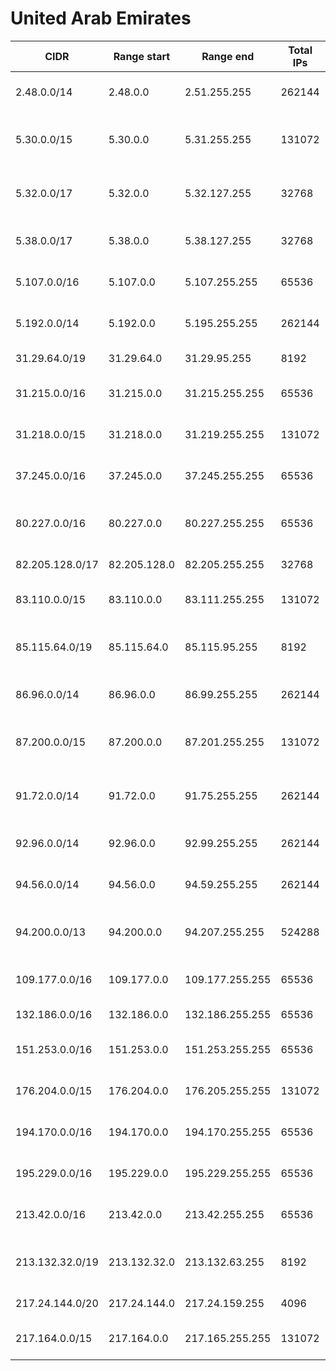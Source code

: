 # United Arab Emirates

CIDR               | Range start     | Range end       | Total IPs  | Assign date | Owner
------------------ | --------------- | --------------- | ---------- | ----------- | -----
2.48.0.0/14        | 2.48.0.0        | 2.51.255.255    | 262144     | 2010-05-28  | Emirates Telecommunications Corporation
5.30.0.0/15        | 5.30.0.0        | 5.31.255.255    | 131072     | 2012-05-09  | Emirates Integrated Telecommunications Company PJSC (EITC-DU)
5.32.0.0/17        | 5.32.0.0        | 5.32.127.255    | 32768      | 2012-05-09  | Emirates Integrated Telecommunications Company PJSC (EITC-DU)
5.38.0.0/17        | 5.38.0.0        | 5.38.127.255    | 32768      | 2012-05-14  | Emirates Telecommunications Corporation
5.107.0.0/16       | 5.107.0.0       | 5.107.255.255   | 65536      | 2012-06-29  | Emirates Telecommunications Corporation
5.192.0.0/14       | 5.192.0.0       | 5.195.255.255   | 262144     | 2012-08-22  | Emirates Telecommunications Corporation
31.29.64.0/19      | 31.29.64.0      | 31.29.95.255    | 8192       | 2011-03-08  | Higher Colleges of Technology
31.215.0.0/16      | 31.215.0.0      | 31.215.255.255  | 65536      | 2011-05-06  | Emirates Telecommunications Corporation
31.218.0.0/15      | 31.218.0.0      | 31.219.255.255  | 131072     | 2011-05-10  | Emirates Telecommunications Corporation
37.245.0.0/16      | 37.245.0.0      | 37.245.255.255  | 65536      | 2012-04-16  | Emirates Telecommunications Corporation
80.227.0.0/16      | 80.227.0.0      | 80.227.255.255  | 65536      | 2001-12-14  | Emirates Integrated Telecommunications Company PJSC (EITC-DU)
82.205.128.0/17    | 82.205.128.0    | 82.205.255.255  | 32768      | 2003-11-17  | Horizonsat FZ LLC
83.110.0.0/15      | 83.110.0.0      | 83.111.255.255  | 131072     | 2004-01-20  | Emirates Telecommunications Corporation
85.115.64.0/19     | 85.115.64.0     | 85.115.95.255   | 8192       | 2005-03-01  | Thuraya Telecommunications Private Joint-Stock Company
86.96.0.0/14       | 86.96.0.0       | 86.99.255.255   | 262144     | 2005-04-20  | Emirates Telecommunications Corporation
87.200.0.0/15      | 87.200.0.0      | 87.201.255.255  | 131072     | 2005-06-06  | Emirates Integrated Telecommunications Company PJSC (EITC-DU)
91.72.0.0/14       | 91.72.0.0       | 91.75.255.255   | 262144     | 2006-08-15  | Emirates Integrated Telecommunications Company PJSC (EITC-DU)
92.96.0.0/14       | 92.96.0.0       | 92.99.255.255   | 262144     | 2007-09-26  | Emirates Telecommunications Corporation
94.56.0.0/14       | 94.56.0.0       | 94.59.255.255   | 262144     | 2008-06-12  | Emirates Telecommunications Corporation
94.200.0.0/13      | 94.200.0.0      | 94.207.255.255  | 524288     | 2008-07-17  | Emirates Integrated Telecommunications Company PJSC (EITC-DU)
109.177.0.0/16     | 109.177.0.0     | 109.177.255.255 | 65536      | 2012-09-07  | Emirates Telecommunications Corporation
132.186.0.0/16     | 132.186.0.0     | 132.186.255.255 | 65536      | 2009-08-24  | 
151.253.0.0/16     | 151.253.0.0     | 151.253.255.255 | 65536      | 2012-08-22  | Emirates Telecommunications Corporation
176.204.0.0/15     | 176.204.0.0     | 176.205.255.255 | 131072     | 2011-08-10  | Emirates Telecommunications Corporation
194.170.0.0/16     | 194.170.0.0     | 194.170.255.255 | 65536      | 1995-09-18  | Emirates Telecommunications Corporation
195.229.0.0/16     | 195.229.0.0     | 195.229.255.255 | 65536      | 1997-11-25  | Emirates Telecommunications Corporation
213.42.0.0/16      | 213.42.0.0      | 213.42.255.255  | 65536      | 1999-09-29  | Emirates Telecommunications Corporation
213.132.32.0/19    | 213.132.32.0    | 213.132.63.255  | 8192       | 2000-10-12  | Emirates Integrated Telecommunications Company PJSC (EITC-DU)
217.24.144.0/20    | 217.24.144.0    | 217.24.159.255  | 4096       | 2003-03-20  | Gulf Cyberian Trading LLC
217.164.0.0/15     | 217.164.0.0     | 217.165.255.255 | 131072     | 2001-04-05  | Emirates Telecommunications Corporation
